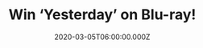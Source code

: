 ---
campaign-uuid: "c-01e5bc49-7e44-457f-a507-1a6158804ce2"
type: "Competition"
category: "Entertainment"
date: "2020-03-05T06:00:00.000Z"
end-date: "2020-04-05T23:59:00.000Z"
disable-form: false
is_promoted: false
has_entry_page: true
title: "Win ‘Yesterday’ on Blu-ray!"
competition-description: "<p>Jack Malik was just another struggling songwriter...but\
  \ that was yesterday. After a mysterious blackout, Jack (Himesh Patel) discovers\
  \ he is the only person on earth who remembers The Beatles! Want to know what’s\
  \ next? We re giving away a copy of ‘Yesterday’ on Blu-ray for you.</p>\n<p>Do you\
  \ want it? Click below for a chance to win.</p>\n"
hero-header: "Win ‘Yesterday’ on Blu-ray!"
terms-confirmation: "N/A"
banner-img: "https://assets.expresslyapp.com/asset-f65fbd96-351a-4831-88f6-10e2e30177e6.jpg"
logo-left-href: "http://club.expressly.io"
logo-left-image: "https://assets.expresslyapp.com/asset-2d1a9bb2-1b7a-4545-a956-640dcbdb8267.jpg"
logo-left-title: "Expressly club"
bg-image-hero: "https://assets.expresslyapp.com/asset-41d8d1fa-2a33-4ee4-ae9f-75cfb68f0372.jpg"
bg-image-first: "https://assets.expresslyapp.com/asset-06f0c5e3-9aa9-478a-a52c-cae498af538f.jpg"
section1-content: "<p>Jack Malik was just another struggling songwriter...but that\
  \ was yesterday. After a mysterious blackout, Jack (Himesh Patel) discovers he is\
  \ the only person on earth who remembers The Beatles!</p>\n<p>Kate McKinnon and\
  \ Ed Sheeran also star in this romantic rock ‘n’ roll comedy from Academy Award\
  \ ®-winning‡ director Danny Boyle and Academy Award®-nominated° screenwriter Richard\
  \ Curtis.\n</p>\n<p>Enter below for a chance to win it now.</p>\n"
entry-title: "Win ‘Yesterday’ on Blu-ray!"
entry-content: "<p>Enter the draw to win ‘Yesterday’ on Blu-ray by completing the\
  \ form below before 23:59 on the 5th of April 2020.</p>\n"
has-winner: false
prize-description: "‘Yesterday’ on Blu-ray!"
special-conditions: "Multiple entries are allowed up to one every day.\r\n\r\nThis\
  \ competition is also available on: https://aaa.nme.com/competitions/yesterday-giveaway"
country-restrictions:
- "GB"
---